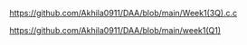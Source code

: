 
https://github.com/Akhila0911/DAA/blob/main/Week1(3Q).c.c

https://github.com/Akhila0911/DAA/blob/main/week1(Q1)
